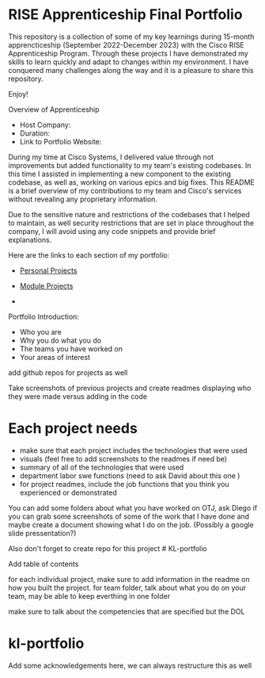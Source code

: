 # RISE Apprenticeship Final Portfolio

This repository is a collection of some of my key learnings during 15-month apprencticeship (September 2022-December 2023) with the Cisco RISE Apprenticeship Program. Through these projects I have demonstrated my skills to learn quickly and adapt to changes within my environment. I have conquered many challenges along the way and it is a pleasure to share this repository. 

Enjoy!

Overview of Apprenticeship

- Host Company:
- Duration:
- Link to Portfolio Website:


During my time at Cisco Systems, I delivered value through not improvements but added functionality to my team's existing codebases. In this time I assisted in implementing a new component to the existing codebase, as well as, working on various epics and big fixes. This README is a brief overview of my contributions to my team and Cisco's services without revealing any proprietary information. 

Due to the sensitive nature and restrictions of the codebases that I helped to maintain, as well security restrictions that are set in place throughout the company, I will avoid using any code snippets and provide brief explanations. 

Here are the links to each section of my portfolio:

- [Personal Projects](https://github.com/krystallopez/kl-portfolio/tree/main/Personal%20Projects)

- [Module Projects](https://github.com/krystallopez/kl-portfolio/tree/main/Module%20Projects)

- []()

Portfolio Introduction:

- Who you are
- Why you do what you do
- The teams you have worked on
- Your areas of interest

add github repos for projects as well 

Take screenshots of previous projects and create readmes displaying who they were made versus adding in the code 

# Each project needs 

- make sure that each project includes the technologies that were used
- visuals (feel free to add screenshots to the readmes if need be)
- summary of all of the technologies that were used 
- department labor swe functions (need to ask David about this one )
- for project readmes, include the job functions that you think you experienced or demonstrated 


You can add some folders about what you have worked on OTJ, ask Diego if you can grab some screenshots of some of the work that I have done and maybe create a document showing what I do on the job. (Possibly a google slide pressentation?)


Also don't forget to create repo for this project # KL-portfolio

Add table of contents

for each individual project, make sure to add information in the readme on how you built the project. for team folder, talk about what you do on your team, may be able to keep everthing in one folder

make sure to talk about the competencies that are specified but the DOL 

# kl-portfolio

Add some acknowledgements here, we can always restructure this as well 